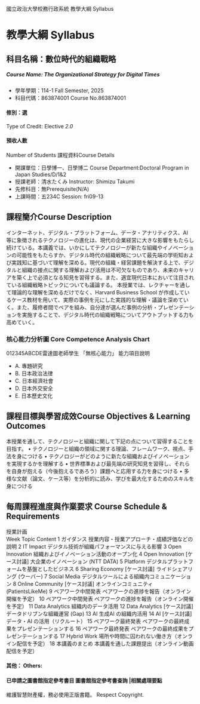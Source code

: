 國立政治大學校務行政系統 教學大綱 Syllabus
# 教學大綱 Syllabus
##  科目名稱：數位時代的組織戰略
#####  Course Name: The Organizational Strategy for Digital Times
  * 學年學期：114-1 Fall Semester, 2025 
  * 科目代碼：863874001 Course No.863874001
#### 修別：選
Type of Credit: Elective 
_2.0_
#### 預收人數
Number of Students
課程資料Course Details
  * 開課單位：日學博一、日學博二 Course Department:Doctoral Program in Japan Studies/D/1&2 
  * 授課老師：清水たくみ Instructor: Shimizu Takumi 
  * 先修科目：無Prerequisite(N/A)
  * 上課時間：五234C Session: fri09-13
##  課程簡介Course Description
インターネット、デジタル・プラットフォーム、データ・アナリティクス、AI 等に象徴されるテクノロジーの進化は、現代の企業経営に大きな影響をもたらし続けている。本講義では、いかにしてテクノロジーが新たな組織やイノベーションの可能性をもたらすか、デジタル時代の組織戦略について最先端の学術知および実践知に基づいて理解を深める。現代の組織・経営課題を解決する上で、デジタルと組織の接点に関する理解および活用は不可欠なものであり、未来のキャリアを築く上で必須となる知見を習得する。また、適宜現代日本において注目されている組織戦略トピックについても議論する。
本授業では、レクチャーを通して理論的な理解を深めるだけでなく、Harvard Business School が作成しているケース教材を用いて、実際の事例を元にした実践的な理解・議論を深めていく。また、履修者間でペアを組み、自分達が選んだ事例の分析・プレゼンテーションを実施することで、デジタル時代の組織戦略についてアウトプットする力も高めていく。
###  核心能力分析圖 Core Competence Analysis Chart
012345ABCDE雷達圖老師學生
「無核心能力」 
能力項目說明
  * A. 專題研究
  * B. 日本政治法律
  * C. 日本經濟社會
  * D. 日本外交安全
  * E. 日本歷史文化
##  課程目標與學習成效Course Objectives & Learning Outcomes 
本授業を通して、テクノロジーと組織に関して下記の点について習得することを目指す。
• テクノロジーと組織の領域に関する理論、フレームワーク、視点、手法を身につける
• テクノロジーがどのように新たな組織およびイノベーションを実現するかを理解する
• 世界標準および最先端の研究知見を習得し、それらを自身が抱える（今後抱えるであろう）課題へと応用する力を身につける
• 多様な文献（論文、ケース等）を分析的に読み、学びを最大化するためのスキルを身につける
##  每周課程進度與作業要求 Course Schedule & Requirements
授業計画  
Week Topic Content
1 ガイダンス 授業内容・授業アプローチ・成績評価などの説明
2 IT Impact デジタル技術が組織パフォーマンスに与える影響
3 Open Innovation 組織およびイノベーション活動のオープン化
4 Open Innovation [ケース討議] 大企業のイノベーション (NTT DATA)
5 Platform デジタルプラットフォームを基盤としたビジネス
6 Sharing Economy [ケース討議] ライドシェアリング (ウーバー)
7 Social Media デジタルツールによる組織内コミュニケーション
8 Online Community [ケース討議] オンラインコミュニティ (PatientsLikeMe)
9 ペアワーク中間発表 ペアワークの進捗を報告（オンライン開催を予定）
10 ペアワーク中間発表 ペアワークの進捗を報告（オンライン開催を予定）
11 Data Analytics 組織内のデータ活用
12 Data Analytics [ケース討議] データドリブンな組織運営 (Gap)
13 AI 生成AI の組織内活用
14 AI [ケース討議] データ・AI の活用（リクルート）
15 ペアワーク最終発表 ペアワークの最終成果をプレゼンテーションする
16 ペアワーク最終発表 ペアワークの最終成果をプレゼンテーションする
17 Hybrid Work 場所や時間に囚われない働き方（オンライン配信を予定）
18 本講義のまとめ 本講義を通した課題提出（オンライン動画配信を予定）
####  其他： Others:
####  已申請之圖書館指定參考書目  圖書館指定參考書查詢 |相關處理要點
維護智慧財產權，務必使用正版書籍。 Respect Copyright.